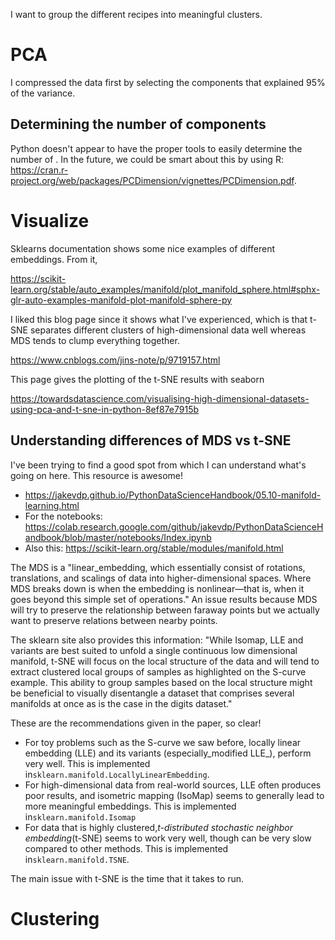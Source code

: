 I want to group the different recipes into meaningful clusters.

# PCA

I compressed the data first by selecting the components that explained 95% of the variance.

## Determining the number of components

Python doesn't appear to have the proper tools to easily determine the number of . In the future, we could be smart about this by using R: https://cran.r-project.org/web/packages/PCDimension/vignettes/PCDimension.pdf.


# Visualize

Sklearns documentation shows some nice examples of different embeddings. From it, 

https://scikit-learn.org/stable/auto_examples/manifold/plot_manifold_sphere.html#sphx-glr-auto-examples-manifold-plot-manifold-sphere-py

I liked this blog page since it shows what I've experienced, which is that t-SNE separates different clusters of high-dimensional data well whereas MDS tends to clump everything together.

https://www.cnblogs.com/jins-note/p/9719157.html

This page gives the plotting of the t-SNE results with seaborn

https://towardsdatascience.com/visualising-high-dimensional-datasets-using-pca-and-t-sne-in-python-8ef87e7915b

## Understanding differences of MDS vs t-SNE

I've been trying to find a good spot from which I can understand what's going on here. This resource is awesome!

* https://jakevdp.github.io/PythonDataScienceHandbook/05.10-manifold-learning.html
* For the notebooks: https://colab.research.google.com/github/jakevdp/PythonDataScienceHandbook/blob/master/notebooks/Index.ipynb
* Also this: https://scikit-learn.org/stable/modules/manifold.html

The MDS is a "linear_embedding, which essentially consist of rotations, translations, and scalings of data into higher-dimensional spaces. Where MDS breaks down is when the embedding is nonlinear—that is, when it goes beyond this simple set of operations." An issue results because MDS will try to preserve the relationship between faraway points but we actually want to preserve relations between nearby points.

The sklearn site also provides this information: "While Isomap, LLE and variants are best suited to unfold a single continuous low dimensional manifold, t-SNE will focus on the local structure of the data and will tend to extract clustered local groups of samples as highlighted on the S-curve example. This ability to group samples based on the local structure might be beneficial to visually disentangle a dataset that comprises several manifolds at once as is the case in the digits dataset."

These are the recommendations given in the paper, so clear!

* For toy problems such as the S-curve we saw before, locally linear embedding (LLE) and its variants (especially_modified LLE_), perform very well. This is implemented in`sklearn.manifold.LocallyLinearEmbedding`.
* For high-dimensional data from real-world sources, LLE often produces poor results, and isometric mapping (IsoMap) seems to generally lead to more meaningful embeddings. This is implemented in`sklearn.manifold.Isomap`
* For data that is highly clustered,_t-distributed stochastic neighbor embedding_(t-SNE) seems to work very well, though can be very slow compared to other methods. This is implemented in`sklearn.manifold.TSNE`.

The main issue with t-SNE is the time that it takes to run.



# Clustering

